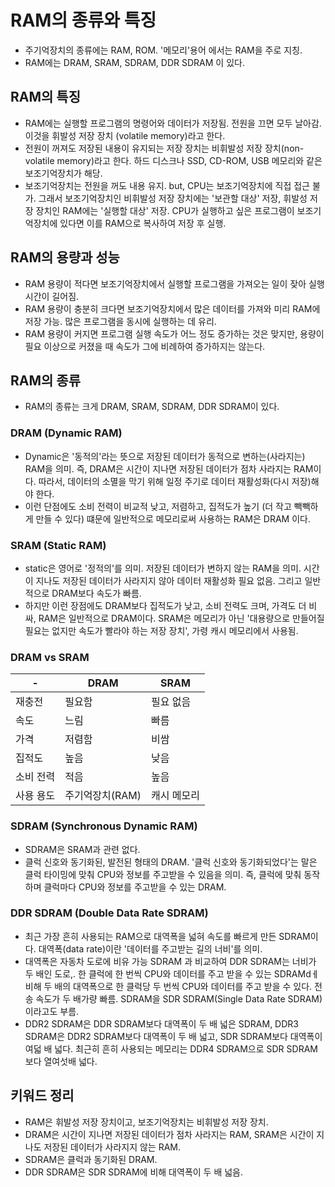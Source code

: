 # RAM의 종류와 특징
- 주기억장치의 종류에는 RAM, ROM. '메모리'용어 에서는 RAM을 주로 지칭.
- RAM에는 DRAM, SRAM, SDRAM, DDR SDRAM 이 있다.

## RAM의 특징
- RAM에는 실행할 프로그램의 명령어와 데이터가 저장됨. 전원을 끄면 모두 날아감. 이것을 휘발성 저장 장치 (volatile memory)라고 한다.
- 전원이 꺼져도 저장된 내용이 유지되는 저장 장치는 비휘발성 저장 장치(non-volatile memory)라고 한다. 하드 디스크나 SSD, CD-ROM, USB 메모리와 같은 보조기억장치가 해당.
- 보조기억장치는 전원을 꺼도 내용 유지. but, CPU는 보조기억장치에 직접 접근 불가. 그래서 보조기억장치인 비휘발성 저장 장치에는 '보관할 대상' 저장, 휘발성 저장 장치인 RAM에는
'실행할 대상' 저장. CPU가 실행하고 싶은 프로그램이 보조기억장치에 있다면 이를 RAM으로 복사하여 저장 후 실행.

## RAM의 용량과 성능
- RAM 용량이 적다면 보조기억장치에서 실행할 프로그램을 가져오는 일이 잦아 실행 시간이 길어짐.
- RAM 용량이 충분히 크다면 보조기억장치에서 많은 데이터를 가져와 미리 RAM에 저장 가능. 많은 프로그램을 동시에 실행하는 데 유리.
- RAM 용량이 커지면 프로그램 실행 속도가 어느 정도 증가하는 것은 맞지만, 용량이 필요 이상으로 커졌을 때 속도가 그에 비례하여 증가하지는 않는다.

## RAM의 종류
- RAM의 종류는 크게 DRAM, SRAM, SDRAM, DDR SDRAM이 있다.

### DRAM (Dynamic RAM)
- Dynamic은 '동적의'라는 뜻으로 저장된 데이터가 동적으로 변하는(사라지는) RAM을 의미. 즉, DRAM은 시간이 지나면 저장된 데이터가 점차 사라지는 RAM이다. 따라서, 데이터의
소멸을 막기 위해 일정 주기로 데이터 재활성화(다시 저장)해야 한다.
- 이런 단점에도 소비 전력이 비교적 낮고, 저렴하고, 집적도가 높기 (더 작고 빽빽하게 만들 수 있다) 떄문에 일반적으로 메모리로써 사용하는 RAM은 DRAM 이다.

### SRAM (Static RAM)
- static은 영어로 '정적의'를 의미. 저장된 데이터가 변하지 않는 RAM을 의미. 시간이 지나도 저장된 데이터가 사라지지 않아 데이터 재활성화 필요 없음. 그리고 일반적으로 DRAM보다
속도가 빠름.
- 하지만 이런 장점에도 DRAM보다 집적도가 낮고, 소비 전력도 크며, 가격도 더 비싸, RAM은 일반적으로 DRAM이다. SRAM은 메모리가 아닌 '대용량으로 만들어질 필요는 없지만 속도가
빨라야 하는 저장 장치', 가령 캐시 메모리에서 사용됨.

### DRAM vs SRAM
| -     | DRAM       | SRAM   |
|-------|------------|--------|
| 재충전   | 필요함        | 필요 없음  |
| 속도    | 느림         | 빠름     |
| 가격    | 저렴함        | 비쌈     |
| 집적도   | 높음         | 낮음     |
| 소비 전력 | 적음         | 높음     |
| 사용 용도 | 주기억장치(RAM) | 캐시 메모리 |

### SDRAM (Synchronous Dynamic RAM)
- SDRAM은 SRAM과 관련 없다.
- 클럭 신호와 동기화된, 발전된 형태의 DRAM. '클럭 신호와 동기화되었다'는 말은 클럭 타이밍에 맞춰 CPU와 정보를 주고받을 수 있음을 의미. 즉, 클럭에 맞춰 동작하며 클럭마다
CPU와 정보를 주고받을 수 있는 DRAM.

### DDR SDRAM (Double Data Rate SDRAM)
- 최근 가장 흔히 사용되는 RAM으로 대역폭을 넓혀 속도를 빠르게 만든 SDRAM이다. 대역폭(data rate)이란 '데이터를 주고받는 길의 너비'를 의미.
- 대역폭은 자동차 도로에 비유 가능 SDRAM 과 비교하여 DDR SDRAM는 너비가 두 배인 도로,. 한 클럭에 한 번씩 CPU와 데이터를 주고 받을 수 있는 SDRAMdㅔ 비해 두 배의 대역폭으로
한 클럭당 두 번씩 CPU와 데이터를 주고 받을 수 있다. 전송 속도가 두 배가량 빠름. SDRAM을 SDR SDRAM(Single Data Rate SDRAM)이라고도 부름.
- DDR2 SDRAM은 DDR SDRAM보다 대역폭이 두 배 넓은 SDRAM, DDR3 SDRAM은 DDR2 SDRAM보다 대역폭이 두 배 넓고, SDR SDRAM보다 대역폭이 여덟 배 넓다.
최근히 흔히 사용되는 메모리는 DDR4 SDRAM으로 SDR SDRAM보다 열여섯배 넓다.

## 키워드 정리
- RAM은 휘발성 저장 장치이고, 보조기억장치는 비휘발성 저장 장치.
- DRAM은 시간이 지나면 저장된 데이터가 점차 사라지는 RAM, SRAM은 시간이 지나도 저장된 데이터가 사라지지 않는 RAM.
- SDRAM은 클럭과 동기화된 DRAM.
- DDR SDRAM은 SDR SDRAM에 비해 대역폭이 두 배 넓음.


